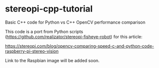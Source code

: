# stereopi-cpp-tutorial
 Basic C++ code for Python vs C++ OpenCV performance comparison

This code is a port from Python scripts (https://github.com/realizator/stereopi-fisheye-robot)
for this article:

https://stereopi.com/blog/opencv-comparing-speed-c-and-python-code-raspberry-pi-stereo-vision

Link to the Raspbian image will be added soon.

